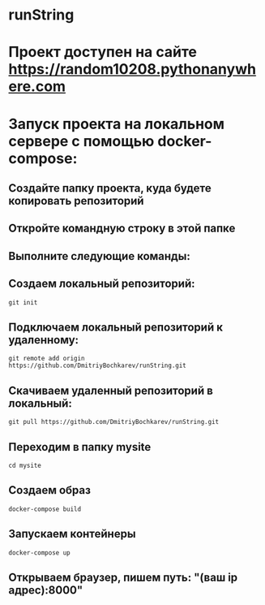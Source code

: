 # runString
# Проект доступен на сайте https://random10208.pythonanywhere.com
# Запуск проекта на локальном сервере с помощью docker-compose:
## Создайте папку проекта, куда будете копировать репозиторий
## Откройте командную строку в этой папке
## Выполните следующие команды:
## Создаем локальный репозиторий:
```
git init
```
## Подключаем локальный репозиторий к удаленному:
```
git remote add origin  https://github.com/DmitriyBochkarev/runString.git
```
## Скачиваем удаленный репозиторий в локальный:
```
git pull https://github.com/DmitriyBochkarev/runString.git
```
## Переходим в папку mysite
```
cd mysite
```
## Создаем образ 
```
docker-compose build
```
## Запускаем контейнеры
```
docker-compose up
```
## Открываем браузер, пишем путь: "(ваш ip адрес):8000"
